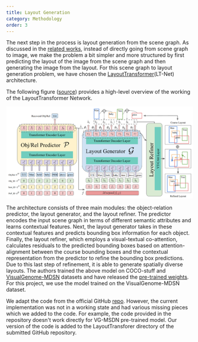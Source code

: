 ```yaml
---
title: Layout Generation
category: Methodology
order: 3
---
```


The next step in the process is layout generation from the scene graph. As discussed in the [related works](../Related-Work), instead of directly going from scene graph to image, we make the problem a bit simpler and more structured by first predicting the layout of the image from the scene graph and then generating the image from the layout. For this scene graph to layout generation problem, we have chosen the [LayoutTransformer](https://openaccess.thecvf.com/content/CVPR2021/papers/Yang_LayoutTransformer_Scene_Layout_Generation_With_Conceptual_and_Spatial_Diversity_CVPR_2021_paper.pdf)(LT-Net) architecture.

The following figure ([source](https://openaccess.thecvf.com/content/CVPR2021/papers/Yang_LayoutTransformer_Scene_Layout_Generation_With_Conceptual_and_Spatial_Diversity_CVPR_2021_paper.pdf)) provides a high-level overview of the working of the LayoutTransformer Network.

<center>
<img src="../../images/LTNet.png" alt="example" style="width:1000px;"/>
<br>
</center>

The architecture consists of three main modules: the object-relation predictor, the layout generator, and the layout refiner. The predictor encodes the input scene graph in terms of different semantic attributes and learns contextual features. Next, the layout generator takes in these contextual features and predicts bounding box information for each object. Finally, the layout refiner, which employs a visual-textual co-attention, calculates residuals to the predicted bounding boxes based on attention-alignment between the course bounding boxes and the contextual representation from the predictor to refine the bounding box predictions. Due to this last step of refinement, it is able to generate spatially diverse layouts. The authors trained the above model on COCO-stuff and [VisualGenome-MDSN](../Datasets) datasets and have released the [pre-trained weights](https://drive.google.com/drive/folders/1pPJxX0ih6pgUpKjeIjIICso6SpOGHoaI). For this project, we use the model trained on the VisualGenome-MDSN dataset.



We adapt the code from the official GitHub [repo](https://github.com/davidhalladay/LayoutTransformer). However, the current implementation was not in a working state and had various missing pieces which we added to the code. For example, the code provided in the repository doesn't work directly for VG-MSDN pre-trained model. Our version of the code is added to the LayoutTransforer directory of the submitted GitHub repository.


